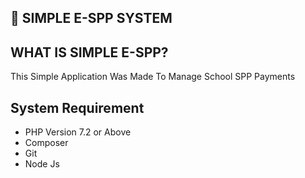 ## :rocket: SIMPLE E-SPP SYSTEM

## WHAT IS SIMPLE E-SPP?
This Simple Application Was Made To Manage School SPP Payments

## System Requirement
- PHP Version 7.2 or Above
- Composer
- Git
- Node Js